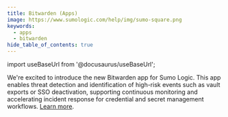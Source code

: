 ```yaml
---
title: Bitwarden (Apps)
image: https://www.sumologic.com/help/img/sumo-square.png
keywords:
  - apps
  - bitwarden
hide_table_of_contents: true    
---
```


import useBaseUrl from '@docusaurus/useBaseUrl';

We're excited to introduce the new Bitwarden app for Sumo Logic. This app enables threat detection and identification of high-risk events such as vault exports or SSO deactivation, supporting continuous monitoring and accelerating incident response for credential and secret management workflows. [Learn more](/docs/integrations/saas-cloud/bitwarden).